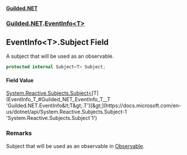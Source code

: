 
#### [Guilded.NET](Guilded_NET 'Guilded.NET')
### [Guilded.NET](Guilded_NET#Guilded_NET 'Guilded.NET').[EventInfo&lt;T&gt;](EventInfo_T_ 'Guilded.NET.EventInfo&lt;T&gt;')
## EventInfo&lt;T&gt;.Subject Field

A subject that will be used as an observable.
```csharp
protected internal Subject<T> Subject;
```


#### Field Value
[System.Reactive.Subjects.Subject&lt;](https://docs.microsoft.com/en-us/dotnet/api/System.Reactive.Subjects.Subject-1 'System.Reactive.Subjects.Subject`1')[T](EventInfo_T_#Guilded_NET_EventInfo_T__T 'Guilded.NET.EventInfo&lt;T&gt;.T')[&gt;](https://docs.microsoft.com/en-us/dotnet/api/System.Reactive.Subjects.Subject-1 'System.Reactive.Subjects.Subject`1')

### Remarks
  
Subject that will be used as an observable in [Observable](EventInfo_T__Observable 'Guilded.NET.EventInfo&lt;T&gt;.Observable').